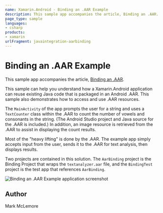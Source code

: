 ```yaml
---
name: Xamarin.Android - Binding an .AAR Example
description: This sample app accompanies the article, Binding an .AAR. This sample can help you understand how a Xamarin.Android application can reuse existing...
page_type: sample
languages:
- csharp
products:
- xamarin
urlFragment: javaintegration-aarbinding
---
```

# Binding an .AAR Example 

This sample app accompanies the article, 
[Binding an .AAR](http://developer.xamarin.com/guides/android/advanced_topics/java_integration_overview/binding-a-java-library/binding-an-aar/).

This sample can help you understand how a Xamarin.Android application 
can reuse existing Java code that is packaged in an Android .AAR. This 
sample also demonstrates how to access and use .AAR resources. 

The `MainActivity` of the app prompts the user for a string and uses a 
`TextCounter` class within the .AAR to count the number of vowels and 
consonants in the string. (The Android Studio project and Java source 
for the .AAR is included.) In addition, an image resource is retrieved 
from the .AAR to assist in displaying the count results. 

Most of the "heavy lifting" is done by the .AAR. The example app simply 
accepts input from the user, sends it to the .AAR for text analysis, 
then displays results. 

Two projects are contained in this solution. The `AarBinding` project 
is the Binding Project that wraps the `textanalyzer.aar` file, and the 
`BindingTest` project is the test app that references `AarBinding`. 


![Binding an .AAR Example  application screenshot](Screenshots/initial-screen.png "Binding an .AAR Example  application screenshot")

## Author 

Mark McLemore



